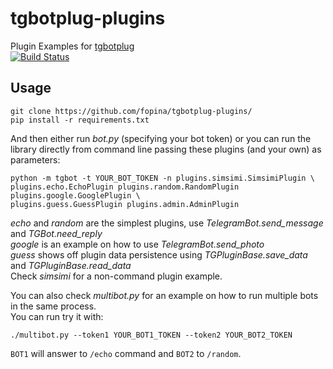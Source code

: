# tgbotplug-plugins
Plugin Examples for [tgbotplug](https://github.com/fopina/tgbotplug)  
[![Build Status](https://travis-ci.org/fopina/tgbotplug-plugins.svg)](https://travis-ci.org/fopina/tgbotplug-plugins)

## Usage

    git clone https://github.com/fopina/tgbotplug-plugins/
    pip install -r requirements.txt

And then either run _bot.py_ (specifying your bot token) or you can run the library directly from command line passing these plugins (and your own) as parameters:

    python -m tgbot -t YOUR_BOT_TOKEN -n plugins.simsimi.SimsimiPlugin \
    plugins.echo.EchoPlugin plugins.random.RandomPlugin plugins.google.GooglePlugin \
    plugins.guess.GuessPlugin plugins.admin.AdminPlugin

_echo_ and _random_ are the simplest plugins, use _TelegramBot.send_message_ and _TGBot.need_reply_  
_google_ is an example on how to use _TelegramBot.send_photo_  
_guess_ shows off plugin data persistence using _TGPluginBase.save_data_ and _TGPluginBase.read_data_  
Check _simsimi_ for a non-command plugin example.

You can also check _multibot.py_ for an example on how to run multiple bots in the same process.  
You can run try it with:

    ./multibot.py --token1 YOUR_BOT1_TOKEN --token2 YOUR_BOT2_TOKEN

`BOT1` will answer to `/echo` command and `BOT2` to `/random`.
